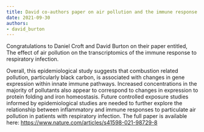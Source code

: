 ```yaml
---
title: David co-authors paper on air pollution and the immune response to respiratory infection.
date: 2021-09-30
authors:
- david_burton
---
```


Congratulations to Daniel Croft and David Burton on their paper entitled, The effect of air pollution on the transcriptomics of the immune response to respiratory infection.


<!--more-->

Overall, this epidemiological study suggests that combustion related pollution, particularly black carbon, is associated with changes in gene expression within innate immune pathways. Increased concentrations in the majority of pollutants also appear to correspond to changes in expression to protein folding and iron homeostasis. Future controlled exposure studies informed by epidemiological studies are needed to further explore the relationship between inflammatory and immune responses to particulate air pollution in patients with respiratory infection. The full paper is available here: https://www.nature.com/articles/s41598-021-98729-8